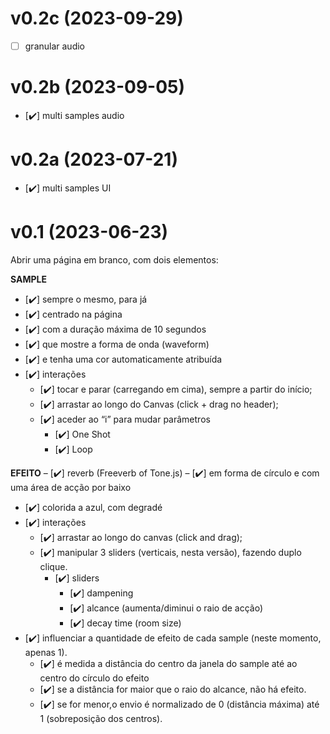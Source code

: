 # v0.2c (2023-09-29)
- [ ] granular audio

# v0.2b (2023-09-05)
- [✔️] multi samples audio

# v0.2a (2023-07-21)
- [✔️] multi samples UI

# v0.1 (2023-06-23)

Abrir uma página em branco, com dois elementos:

**SAMPLE**
- [✔️] sempre o mesmo, para já
- [✔️] centrado na página
- [✔️] com a duração máxima de 10 segundos
- [✔️] que mostre a forma de onda (waveform)
- [✔️] e tenha uma cor automaticamente atribuída
- [✔️] interações
    - [✔️] tocar e parar (carregando em cima), sempre a partir do início;
    - [✔️] arrastar ao longo do Canvas (click + drag no header);
    - [✔️] aceder ao “i” para mudar parâmetros
      - [✔️] One Shot
      - [✔️] Loop

**EFEITO**
– [✔️] reverb (Freeverb of Tone.js)
– [✔️] em forma de círculo e com uma área de acção por baixo
  - [✔️] colorida a azul, com degradé
  - [✔️] interações
    - [✔️] arrastar ao longo do canvas (click and drag);
    - [✔️] manipular 3 sliders (verticais, nesta versão), fazendo duplo clique.
      - [✔️] sliders
        - [✔️] dampening
        - [✔️] alcance (aumenta/diminui o raio de acção)
        - [✔️] decay time (room size)
- [✔️] influenciar a quantidade de efeito de cada sample (neste momento, apenas 1).
  - [✔️] é medida a distância do centro da janela do sample até ao centro do círculo do efeito
  - [✔️] se a distância for maior que o raio do alcance, não há efeito.
  - [✔️] se for menor,o envio é normalizado de 0 (distância máxima) até 1 (sobreposição dos centros).
